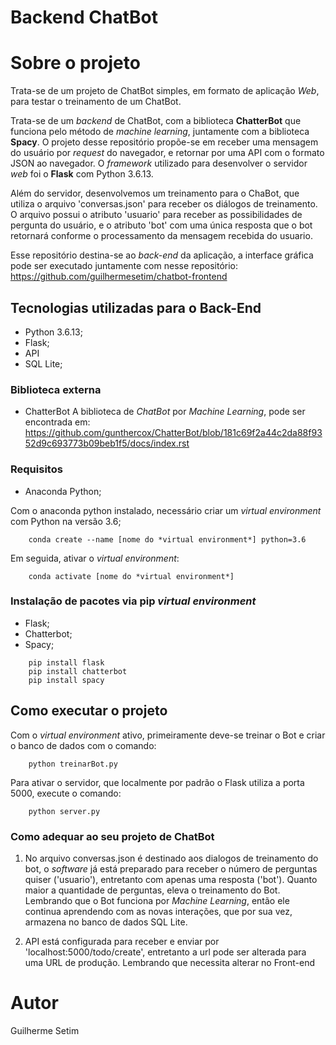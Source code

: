 # Backend ChatBot


# Sobre o projeto
Trata-se de um projeto de ChatBot simples, em formato de aplicação *Web*, para testar o treinamento de um ChatBot.

Trata-se de um *backend* de ChatBot, com a biblioteca **ChatterBot** que funciona pelo método de *machine learning*, juntamente com a biblioteca **Spacy**. O projeto desse repositório propõe-se em receber uma mensagem do usuário por *request* do navegador, e retornar por uma API com o formato JSON ao navegador. O *framework* utilizado para desenvolver o servidor *web* foi o **Flask** com Python 3.6.13.

Além do servidor, desenvolvemos um treinamento para o ChaBot, que utiliza o arquivo 'conversas.json' para receber os diálogos de treinamento. O arquivo possui o atributo 'usuario' para receber as possibilidades de pergunta do usuário, e o atributo 'bot' com uma única resposta que o bot retornará conforme o processamento da mensagem recebida do usuario.

Esse repositório destina-se ao *back-end* da aplicação, a interface gráfica pode ser executado juntamente com nesse repositório: https://github.com/guilhermesetim/chatbot-frontend

## Tecnologias utilizadas para o Back-End
- Python 3.6.13;
- Flask;
- API
- SQL Lite;


### Biblioteca externa
- ChatterBot
A biblioteca de *ChatBot* por *Machine Learning*, pode ser encontrada em: https://github.com/gunthercox/ChatterBot/blob/181c69f2a44c2da88f9352d9c693773b09beb1f5/docs/index.rst


### Requisitos
- Anaconda Python;

Com o anaconda python instalado, necessário criar um *virtual environment* com Python na versão 3.6;

```
    conda create --name [nome do *virtual environment*] python=3.6
```

Em seguida, ativar o *virtual environment*:
``` 
    conda activate [nome do *virtual environment*]
```


### Instalação de pacotes via pip *virtual environment*
- Flask;
- Chatterbot;
- Spacy;

```
    pip install flask
    pip install chatterbot
    pip install spacy
```

## Como executar o projeto
Com o *virtual environment* ativo, primeiramente deve-se treinar o Bot e criar o banco de dados com o comando:
```
    python treinarBot.py
```

Para ativar o servidor, que localmente por padrão o Flask utiliza a porta 5000, execute o comando:
``` 
    python server.py
```

### Como adequar ao seu projeto de ChatBot
1. No arquivo conversas.json é destinado aos dialogos de treinamento do bot, o *software* já está preparado para receber o número de perguntas quiser ('usuario'), entretanto com apenas uma resposta ('bot'). Quanto maior a quantidade de perguntas, eleva o treinamento do Bot. Lembrando que o Bot funciona por *Machine Learning*, então ele continua aprendendo com as novas interações, que por sua vez, armazena no banco de dados SQL Lite.

2. API está configurada para receber e enviar por 'localhost:5000/todo/create', entretanto a url pode ser alterada para uma URL de produção. Lembrando que necessita alterar no Front-end

# Autor
Guilherme Setim
